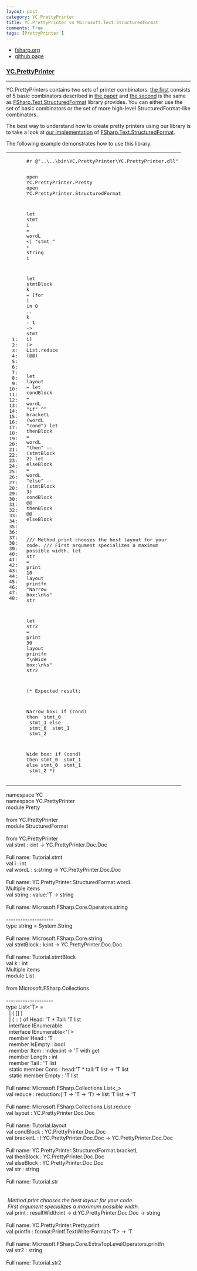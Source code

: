 ```yaml
---
layout: post
category: YC.PrettyPrinter
title: YC.PrettyPrinter vs Microsoft.Text.StructuredFormat
comments: True
tags: [PrettyPrinter ]
---
```


  <body>
    <div class="container">
      <div class="masthead">
        <ul class="nav nav-pills pull-right">
          <li><a href="http://fsharp.org">fsharp.org</a></li>
          <li><a href="https://github.com/YaccConstructor/YC.PrettyPrinter/">github page</a></li>
        </ul>
        <h3 class="muted"><a href="/YC.PrettyPrinter/index.html">YC.PrettyPrinter</a></h3>
      </div>
      <hr />
      <div class="row">
        <div class="span9" id="main">

        
<p>YC.PrettyPrinters contains two sets of printer combinators: 
<a href="http://yaccconstructor.github.io/YC.PrettyPrinter/reference/yc-prettyprinter-doc-doc.html">the first</a> 
consists of 5 basic combinators described in 
<a href="http://link.springer.com/chapter/10.1007%2F978-3-662-46823-4_21">the paper</a>
and <a href="http://yaccconstructor.github.io/YC.PrettyPrinter/reference/yc-prettyprinter-structuredformat.html">the second</a> is the same as 
<a href="https://github.com/fsprojects/FSharpx.Extras/tree/master/src/FSharpx.Text.StructuredFormat">FSharp.Text.StructuredFormat</a>
library provides. You can either use the set of basic combinators or the set of more high-level StructuredFormat-like combinators.</p>

<p>The best way to understand how to create pretty printers using our library is to take a look 
at <a href="https://github.com/YaccConstructor/YC.PrettyPrinter/blob/master/src/YC.PrettyPrinter/StructuredFormat.fs">our implementation</a> of
<a href="https://github.com/fsprojects/FSharpx.Extras/tree/master/src/FSharpx.Text.StructuredFormat">FSharp.Text.StructuredFormat</a>.</p>

<p>The following example demonstrates how to use this library.</p>

<table class="pre"><tr><td class="lines"><pre class="fssnip">
<span class="l"> 1: </span>
<span class="l"> 2: </span>
<span class="l"> 3: </span>
<span class="l"> 4: </span>
<span class="l"> 5: </span>
<span class="l"> 6: </span>
<span class="l"> 7: </span>
<span class="l"> 8: </span>
<span class="l"> 9: </span>
<span class="l">10: </span>
<span class="l">11: </span>
<span class="l">12: </span>
<span class="l">13: </span>
<span class="l">14: </span>
<span class="l">15: </span>
<span class="l">16: </span>
<span class="l">17: </span>
<span class="l">18: </span>
<span class="l">19: </span>
<span class="l">20: </span>
<span class="l">21: </span>
<span class="l">22: </span>
<span class="l">23: </span>
<span class="l">24: </span>
<span class="l">25: </span>
<span class="l">26: </span>
<span class="l">27: </span>
<span class="l">28: </span>
<span class="l">29: </span>
<span class="l">30: </span>
<span class="l">31: </span>
<span class="l">32: </span>
<span class="l">33: </span>
<span class="l">34: </span>
<span class="l">35: </span>
<span class="l">36: </span>
<span class="l">37: </span>
<span class="l">38: </span>
<span class="l">39: </span>
<span class="l">40: </span>
<span class="l">41: </span>
<span class="l">42: </span>
<span class="l">43: </span>
<span class="l">44: </span>
<span class="l">45: </span>
<span class="l">46: </span>
<span class="l">47: </span>
<span class="l">48: </span>
</pre>
</td>
<td class="snippet"><pre class="fssnip">
<span class="prep">#r</span> <span class="s">@&quot;..\..\bin\YC.PrettyPrinter\YC.PrettyPrinter.dll&quot;</span>

<span class="k">open</span> <span onmouseout="hideTip(event, 'fs1', 1)" onmouseover="showTip(event, 'fs1', 1)" class="i">YC</span><span class="o">.</span><span onmouseout="hideTip(event, 'fs2', 2)" onmouseover="showTip(event, 'fs2', 2)" class="i">PrettyPrinter</span><span class="o">.</span><span onmouseout="hideTip(event, 'fs3', 3)" onmouseover="showTip(event, 'fs3', 3)" class="i">Pretty</span>
<span class="k">open</span> <span onmouseout="hideTip(event, 'fs1', 4)" onmouseover="showTip(event, 'fs1', 4)" class="i">YC</span><span class="o">.</span><span onmouseout="hideTip(event, 'fs2', 5)" onmouseover="showTip(event, 'fs2', 5)" class="i">PrettyPrinter</span><span class="o">.</span><span onmouseout="hideTip(event, 'fs4', 6)" onmouseover="showTip(event, 'fs4', 6)" class="i">StructuredFormat</span>

<span class="k">let</span> <span onmouseout="hideTip(event, 'fs5', 7)" onmouseover="showTip(event, 'fs5', 7)" class="f">stmt</span> <span onmouseout="hideTip(event, 'fs6', 8)" onmouseover="showTip(event, 'fs6', 8)" class="i">i</span> <span class="o">=</span> <span onmouseout="hideTip(event, 'fs7', 9)" onmouseover="showTip(event, 'fs7', 9)" class="f">wordL</span> <span class="o">&lt;|</span> <span class="s">&quot;stmt_&quot;</span> <span class="o">+</span> <span onmouseout="hideTip(event, 'fs8', 10)" onmouseover="showTip(event, 'fs8', 10)" class="f">string</span> <span onmouseout="hideTip(event, 'fs6', 11)" onmouseover="showTip(event, 'fs6', 11)" class="i">i</span>

<span class="k">let</span> <span onmouseout="hideTip(event, 'fs9', 12)" onmouseover="showTip(event, 'fs9', 12)" class="f">stmtBlock</span> <span onmouseout="hideTip(event, 'fs10', 13)" onmouseover="showTip(event, 'fs10', 13)" class="i">k</span> <span class="o">=</span>
    [<span class="k">for</span> <span onmouseout="hideTip(event, 'fs6', 14)" onmouseover="showTip(event, 'fs6', 14)" class="i">i</span> <span class="k">in</span> <span class="n">0</span> <span class="o">..</span> <span onmouseout="hideTip(event, 'fs10', 15)" onmouseover="showTip(event, 'fs10', 15)" class="i">k</span> <span class="o">-</span> <span class="n">1</span> <span class="k">-&gt;</span> <span onmouseout="hideTip(event, 'fs5', 16)" onmouseover="showTip(event, 'fs5', 16)" class="f">stmt</span> <span onmouseout="hideTip(event, 'fs6', 17)" onmouseover="showTip(event, 'fs6', 17)" class="i">i</span>]
    <span class="o">|&gt;</span> <span onmouseout="hideTip(event, 'fs11', 18)" onmouseover="showTip(event, 'fs11', 18)" class="t">List</span><span class="o">.</span><span onmouseout="hideTip(event, 'fs12', 19)" onmouseover="showTip(event, 'fs12', 19)" class="f">reduce</span> (<span class="o">@@</span>)

<span class="k">let</span> <span onmouseout="hideTip(event, 'fs13', 20)" onmouseover="showTip(event, 'fs13', 20)" class="i">layout</span> <span class="o">=</span>
   <span class="k">let</span> <span onmouseout="hideTip(event, 'fs14', 21)" onmouseover="showTip(event, 'fs14', 21)" class="i">condBlock</span> <span class="o">=</span> <span onmouseout="hideTip(event, 'fs7', 22)" onmouseover="showTip(event, 'fs7', 22)" class="f">wordL</span> <span class="s">&quot;if&quot;</span> <span class="o">^^</span> <span onmouseout="hideTip(event, 'fs15', 23)" onmouseover="showTip(event, 'fs15', 23)" class="f">bracketL</span> (<span onmouseout="hideTip(event, 'fs7', 24)" onmouseover="showTip(event, 'fs7', 24)" class="f">wordL</span> <span class="s">&quot;cond&quot;</span>)
   <span class="k">let</span> <span onmouseout="hideTip(event, 'fs16', 25)" onmouseover="showTip(event, 'fs16', 25)" class="i">thenBlock</span> <span class="o">=</span> <span onmouseout="hideTip(event, 'fs7', 26)" onmouseover="showTip(event, 'fs7', 26)" class="f">wordL</span> <span class="s">&quot;then&quot;</span> <span class="o">--</span> (<span onmouseout="hideTip(event, 'fs9', 27)" onmouseover="showTip(event, 'fs9', 27)" class="f">stmtBlock</span> <span class="n">2</span>)
   <span class="k">let</span> <span onmouseout="hideTip(event, 'fs17', 28)" onmouseover="showTip(event, 'fs17', 28)" class="i">elseBlock</span> <span class="o">=</span> <span onmouseout="hideTip(event, 'fs7', 29)" onmouseover="showTip(event, 'fs7', 29)" class="f">wordL</span> <span class="s">&quot;else&quot;</span> <span class="o">--</span> (<span onmouseout="hideTip(event, 'fs9', 30)" onmouseover="showTip(event, 'fs9', 30)" class="f">stmtBlock</span> <span class="n">3</span>)
   <span onmouseout="hideTip(event, 'fs14', 31)" onmouseover="showTip(event, 'fs14', 31)" class="i">condBlock</span>
   <span class="o">@@</span> <span onmouseout="hideTip(event, 'fs16', 32)" onmouseover="showTip(event, 'fs16', 32)" class="i">thenBlock</span>
   <span class="o">@@</span> <span onmouseout="hideTip(event, 'fs17', 33)" onmouseover="showTip(event, 'fs17', 33)" class="i">elseBlock</span>

<span class="c">/// Method print chooses the best layout for your code.</span>
<span class="c">/// First argument specializes a maximum possible width.</span>
<span class="k">let</span> <span onmouseout="hideTip(event, 'fs18', 34)" onmouseover="showTip(event, 'fs18', 34)" class="i">str</span> <span class="o">=</span> <span onmouseout="hideTip(event, 'fs19', 35)" onmouseover="showTip(event, 'fs19', 35)" class="f">print</span> <span class="n">10</span> <span onmouseout="hideTip(event, 'fs13', 36)" onmouseover="showTip(event, 'fs13', 36)" class="i">layout</span>
<span onmouseout="hideTip(event, 'fs20', 37)" onmouseover="showTip(event, 'fs20', 37)" class="f">printfn</span> <span class="s">&quot;Narrow box:</span><span class="e">\n</span><span class="s"></span><span class="pf">%s</span><span class="s">&quot;</span> <span onmouseout="hideTip(event, 'fs18', 38)" onmouseover="showTip(event, 'fs18', 38)" class="i">str</span>

<span class="k">let</span> <span onmouseout="hideTip(event, 'fs21', 39)" onmouseover="showTip(event, 'fs21', 39)" class="i">str2</span> <span class="o">=</span> <span onmouseout="hideTip(event, 'fs19', 40)" onmouseover="showTip(event, 'fs19', 40)" class="f">print</span> <span class="n">30</span> <span onmouseout="hideTip(event, 'fs13', 41)" onmouseover="showTip(event, 'fs13', 41)" class="i">layout</span>
<span onmouseout="hideTip(event, 'fs20', 42)" onmouseover="showTip(event, 'fs20', 42)" class="f">printfn</span> <span class="s">&quot;</span><span class="e">\n</span><span class="s">Wide box:</span><span class="e">\n</span><span class="s"></span><span class="pf">%s</span><span class="s">&quot;</span> <span onmouseout="hideTip(event, 'fs21', 43)" onmouseover="showTip(event, 'fs21', 43)" class="i">str2</span>

<span class="c">(*</span>
<span class="c">Expected result:</span>

<span class="c">Narrow box:</span>
<span class="c">if (cond)</span>
<span class="c">then</span>
<span class="c"> stmt_0</span>
<span class="c"> stmt_1</span>
<span class="c">else</span>
<span class="c"> stmt_0</span>
<span class="c"> stmt_1</span>
<span class="c"> stmt_2</span>

<span class="c">Wide box:</span>
<span class="c">if (cond)</span>
<span class="c">then stmt_0</span>
<span class="c">     stmt_1</span>
<span class="c">else stmt_0</span>
<span class="c">     stmt_1</span>
<span class="c">     stmt_2</span>
<span class="c">*)</span>
</pre>
</td>
</tr>
</table>

<div class="tip" id="fs1">namespace YC</div>
<div class="tip" id="fs2">namespace YC.PrettyPrinter</div>
<div class="tip" id="fs3">module Pretty<br /><br />from YC.PrettyPrinter</div>
<div class="tip" id="fs4">module StructuredFormat<br /><br />from YC.PrettyPrinter</div>
<div class="tip" id="fs5">val stmt : i:int -&gt; YC.PrettyPrinter.Doc.Doc<br /><br />Full name: Tutorial.stmt</div>
<div class="tip" id="fs6">val i : int</div>
<div class="tip" id="fs7">val wordL : s:string -&gt; YC.PrettyPrinter.Doc.Doc<br /><br />Full name: YC.PrettyPrinter.StructuredFormat.wordL</div>
<div class="tip" id="fs8">Multiple items<br />val string : value:&#39;T -&gt; string<br /><br />Full name: Microsoft.FSharp.Core.Operators.string<br /><br />--------------------<br />type string = System.String<br /><br />Full name: Microsoft.FSharp.Core.string</div>
<div class="tip" id="fs9">val stmtBlock : k:int -&gt; YC.PrettyPrinter.Doc.Doc<br /><br />Full name: Tutorial.stmtBlock</div>
<div class="tip" id="fs10">val k : int</div>
<div class="tip" id="fs11">Multiple items<br />module List<br /><br />from Microsoft.FSharp.Collections<br /><br />--------------------<br />type List&lt;&#39;T&gt; =<br />&#160;&#160;| ( [] )<br />&#160;&#160;| ( :: ) of Head: &#39;T * Tail: &#39;T list<br />&#160;&#160;interface IEnumerable<br />&#160;&#160;interface IEnumerable&lt;&#39;T&gt;<br />&#160;&#160;member Head : &#39;T<br />&#160;&#160;member IsEmpty : bool<br />&#160;&#160;member Item : index:int -&gt; &#39;T with get<br />&#160;&#160;member Length : int<br />&#160;&#160;member Tail : &#39;T list<br />&#160;&#160;static member Cons : head:&#39;T * tail:&#39;T list -&gt; &#39;T list<br />&#160;&#160;static member Empty : &#39;T list<br /><br />Full name: Microsoft.FSharp.Collections.List&lt;_&gt;</div>
<div class="tip" id="fs12">val reduce : reduction:(&#39;T -&gt; &#39;T -&gt; &#39;T) -&gt; list:&#39;T list -&gt; &#39;T<br /><br />Full name: Microsoft.FSharp.Collections.List.reduce</div>
<div class="tip" id="fs13">val layout : YC.PrettyPrinter.Doc.Doc<br /><br />Full name: Tutorial.layout</div>
<div class="tip" id="fs14">val condBlock : YC.PrettyPrinter.Doc.Doc</div>
<div class="tip" id="fs15">val bracketL : l:YC.PrettyPrinter.Doc.Doc -&gt; YC.PrettyPrinter.Doc.Doc<br /><br />Full name: YC.PrettyPrinter.StructuredFormat.bracketL</div>
<div class="tip" id="fs16">val thenBlock : YC.PrettyPrinter.Doc.Doc</div>
<div class="tip" id="fs17">val elseBlock : YC.PrettyPrinter.Doc.Doc</div>
<div class="tip" id="fs18">val str : string<br /><br />Full name: Tutorial.str<br /><em><br /><br />&#160;Method print chooses the best layout for your code.<br />&#160;First argument specializes a maximum possible width.</em></div>
<div class="tip" id="fs19">val print : resultWidth:int -&gt; d:YC.PrettyPrinter.Doc.Doc -&gt; string<br /><br />Full name: YC.PrettyPrinter.Pretty.print</div>
<div class="tip" id="fs20">val printfn : format:Printf.TextWriterFormat&lt;&#39;T&gt; -&gt; &#39;T<br /><br />Full name: Microsoft.FSharp.Core.ExtraTopLevelOperators.printfn</div>
<div class="tip" id="fs21">val str2 : string<br /><br />Full name: Tutorial.str2</div>

  </body>

